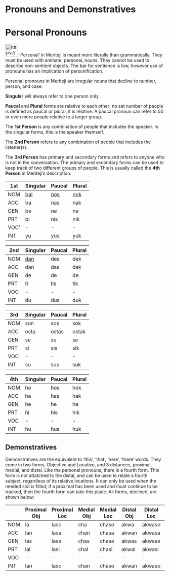 # Pronouns and Demonstratives

# Personal Pronouns

<aside>
<img src="https://www.notion.so/icons/info-alternate_green.svg" alt="https://www.notion.so/icons/info-alternate_green.svg" width="40px" /> ‘Personal’ in Meriteji is meant more literally than grammatically. They must be used with animate, personal, nouns. They cannot be used to describe non-sentient objects. The bar for sentience is low, however use of pronouns has an implication of personification.

</aside>

Personal pronouns in Meriteji are irregular nouns that decline to number, person, and case. 

**Singular** will always refer to one person only.

**Paucal** and **Plural** forms are relative to each other; no set number of people is defined as paucal or plural, it is relative. A paucal pronoun can refer to 50 or even more people relative to a larger group.

The **1st Person** is any combination of people that includes the speaker. In the singular forms, this is the speaker themself.

The **2nd Person** refers to any combination of people that includes the listener(s). 

The **3rd Person** has primary and secondary forms and refers to anyone who is not in the conversation. The primary and secondary forms can be used to keep track of two different groups of people. This is usually called the **4th Person** in Meriteji’s description.

| 1st | Singular | Paucal | Plural |
| --- | --- | --- | --- |
| NOM | [bai](Dictionary%2023de6f42cf0a4897a538a2e01f8f7ef9/bai%20073803f29679402ebdfe860b5278386a.md) | [nos](Dictionary%2023de6f42cf0a4897a538a2e01f8f7ef9/nos%20fe4d567fb19544349530cee5e921b47e.md) | [nok](Dictionary%2023de6f42cf0a4897a538a2e01f8f7ef9/nok%2083d5ed9975fb4fbbb4e1f9122e59fe13.md)  |
| ACC | ba | nas  | nak  |
| GEN | be | ne | ne  |
| PRT | bi | nis  | nik |
| VOC¹ | - | - | - |
| INT | yu | yus | yuk |

| 2nd | Singular | Paucal | Plural |
| --- | --- | --- | --- |
| NOM | [dan](Dictionary%2023de6f42cf0a4897a538a2e01f8f7ef9/dan%20fb6740e8c51b4a0699c60cf73b36de6e.md) | des | dek  |
| ACC | dan | das  | dak  |
| GEN | de | de | de |
| PRT | ti | tis  | tik  |
| VOC | - | - | - |
| INT | du | dus  | duk |

| 3rd | Singular | Paucal | Plural |
| --- | --- | --- | --- |
| NOM | son | sos | sok |
| ACC | osta  | ostas  | ostak  |
| GEN | se | se | se |
| PRT | si | sis  | sik  |
| VOC | - | - | - |
| INT | su | sus | suk |

| 4th | Singular | Paucal | Plural |
| --- | --- | --- | --- |
| NOM | ho  | hos  | hok |
| ACC | ha | has | hak  |
| GEN | he | he | he |
| PRT | hi | his | hik  |
| VOC | - | - | - |
| INT | hu | hus | huk |

## Demonstratives

Demonstratives are the equivalent to ‘this’, ‘that’, ‘here’, ‘there‘ words. They come in two forms, Objective and Locative, and 3 distances, proximal, medial, and distal. Like the personal pronouns, there is a fourth form. This form is not attatched to the distal, and can be used to relate a fourth subject, regardless of its relative locations. It can only be used when the needed slot is filled; if a proximal has been used and must continue to be tracked, then the fourth form can take this place. All forms, declined, are shown below:

|  | Proximal Obj | Proximal Loc | Medial Obj | Medial Loc | Distal Obj | Distal Loc | Fourth Obj | Fourth Loc |
| --- | --- | --- | --- | --- | --- | --- | --- | --- |
| NOM | la | laso  | cha | chaso  | akwa  | akwaso | dola | dolaso |
| ACC | lan | lasa | chan | chasa  | akwan | akwasa | dolan | dolasa |
| GEN | las | lase  | chas  | chase | akwas | akwase | dolas | dolase |
| PRT | lal | lasi  | chal | chasi | akwal | akwasi | dolal | dolasi |
| VOC | - | - | - | - | - | - | - | - |
| INT | lan | laso | chan | chaso | akwan | akwaso | dolan | dolaso |